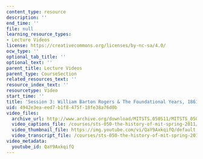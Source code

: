 ```yaml
---
content_type: resource
description: ''
end_time: ''
file: null
learning_resource_types:
- Lecture Videos
license: https://creativecommons.org/licenses/by-nc-sa/4.0/
ocw_type: ''
optional_tab_title: ''
optional_text: ''
parent_title: Lecture Videos
parent_type: CourseSection
related_resources_text: ''
resource_index_text: ''
resourcetype: Video
start_time: ''
title: 'Session 3: William Barton Rogers & The Foundational Years, 1861-1896'
uid: 4942e3ea-eed7-b1f8-475f-18fe38a76d0b
video_files:
  archive_url: http://www.archive.org/download/MITSTS.050S11/MITSTS_050S11lec03_300k.mp4
  video_captions_file: /courses/sts-050-the-history-of-mit-spring-2011/d711512daa4b5f7493ddaca435039e23_QaY9AxkqifQ.vtt
  video_thumbnail_file: https://img.youtube.com/vi/QaY9AxkqifQ/default.jpg
  video_transcript_file: /courses/sts-050-the-history-of-mit-spring-2011/d9197f2e471ffe925f040c9ba3004dba_QaY9AxkqifQ.pdf
video_metadata:
  youtube_id: QaY9AxkqifQ
---
```

